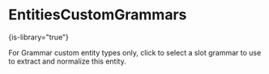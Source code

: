 # EntitiesCustomGrammars

{is-library="true"}

<snippet id="EntitiesCustomGrammars_snippet">

 For Grammar custom entity types only, click to select a slot grammar to use to extract and normalize this entity.

</snippet>